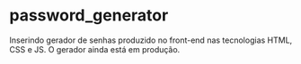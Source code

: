 # password_generator
Inserindo gerador de senhas produzido no front-end nas tecnologias HTML, CSS e JS. O gerador ainda está em produção.
